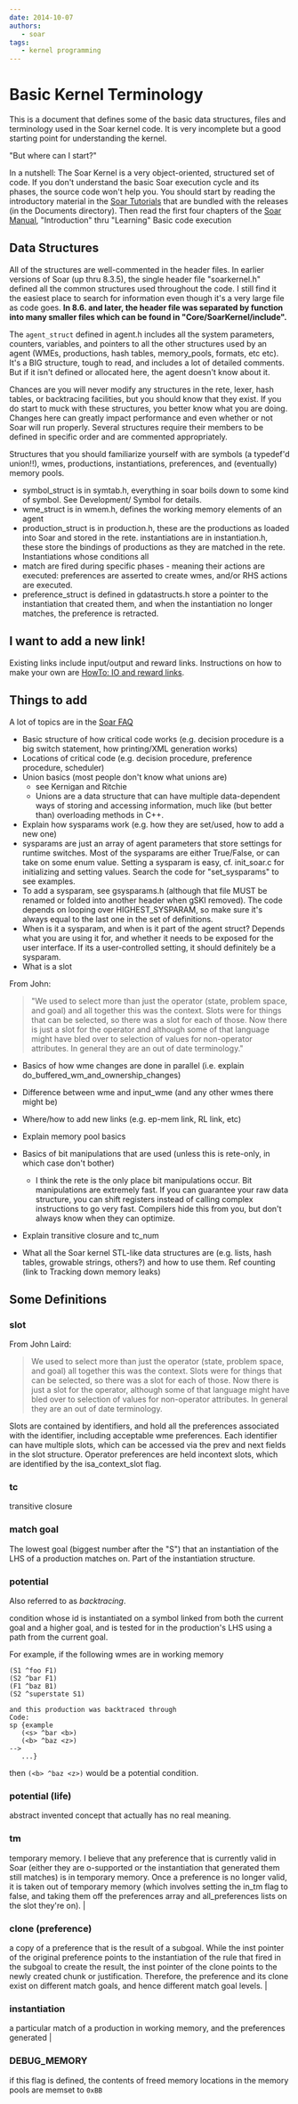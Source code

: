 ```yaml
---
date: 2014-10-07
authors:
   - soar
tags:
   - kernel programming
---
```


<!-- markdown-link-check-disable-next-line -->
<!-- old URL: https://soar.eecs.umich.edu/articles/articles/technical-documentation/198-basic-kernel-terminology -->

# Basic Kernel Terminology

This is a document that defines some of the basic data structures, files and
terminology used in the Soar kernel code. It is very incomplete but a good
starting point for understanding the kernel.

"But where can I start?"

In a nutshell: The Soar Kernel is a very object-oriented, structured set of
code. If you don't understand the basic Soar execution cycle and its phases, the
source code won't help you. You should start by reading the introductory
material in the [Soar Tutorials](../tutorials/soar_tutorial/index.md)
that are bundled with the releases (in the Documents directory). Then read the
first four chapters of the [Soar Manual](../soar_manual/index.md),
"Introduction" thru "Learning" Basic code execution

## Data Structures

All of the structures are well-commented in the header files. In earlier
versions of Soar (up thru 8.3.5), the single header file "soarkernel.h" defined
all the common structures used throughout the code. I still find it the easiest
place to search for information even though it's a very large file as code goes.
**In 8.6. and later, the header file was separated by function into many smaller
files which can be found in "Core/SoarKernel/include".**

The `agent_struct` defined in agent.h includes all the system parameters,
counters, variables, and pointers to all the other structures used by an agent
(WMEs, productions, hash tables, memory_pools, formats, etc etc). It's a BIG
structure, tough to read, and includes a lot of detailed comments. But if it
isn't defined or allocated here, the agent doesn't know about it.

Chances are you will never modify any structures in the rete, lexer, hash
tables, or backtracing facilities, but you should know that they exist. If you
do start to muck with these structures, you better know what you are doing.
Changes here can greatly impact performance and even whether or not Soar will
run properly. Several structures require their members to be defined in specific
order and are commented appropriately.

Structures that you should familiarize yourself with are symbols (a typedef'd
union!!), wmes, productions, instantiations, preferences, and (eventually)
memory pools. 

- symbol_struct is in symtab.h, everything in soar boils down to
    some kind of symbol. See Development/ Symbol for details. 
- wme_struct is in wmem.h, defines the working memory elements of an agent 
- production_struct is in production.h, these are the productions as loaded into
    Soar and stored in the rete. instantiations are in instantiation.h, these store
    the bindings of productions as they are matched in the rete. Instantiations
    whose conditions all
- match are fired during specific phases - meaning their actions are executed:
    preferences are asserted to create wmes, and/or RHS actions are executed.
- preference_struct is defined in gdatastructs.h store a pointer to the
    instantiation that created them, and when the instantiation no longer matches,
    the preference is retracted. 
    
## I want to add a new link!

Existing links include input/output and reward links. Instructions on how to
make your own are [HowTo: IO and reward links](../how_to/IOAndRewardLinks.md).

## Things to add

A lot of topics are in the [Soar FAQ](../how_to/SoarTechnicalFAQ.md)

- Basic structure of how critical code works (e.g. decision procedure is a big
    switch statement, how printing/XML generation works)
- Locations of critical code (e.g. decision procedure, preference procedure, scheduler)
- Union basics (most people don't know what unions are)
    - see Kernigan and Ritchie
    - Unions are a data structure that can have multiple data-dependent ways of
        storing and accessing information, much like (but better than) overloading
        methods in C++.
- Explain how sysparams work (e.g. how they are set/used, how to add a new one)
- sysparams are just an array of agent parameters that store settings for
    runtime switches. Most of the sysparams are either True/False, or can take on
    some enum value. Setting a sysparam is easy, cf. init_soar.c for
    initializing and setting values. Search the code for "set_sysparams" to see
    examples.
- To add a sysparam, see gsysparams.h (although that file MUST be renamed or
    folded into another header when gSKI removed). The code depends on looping over
    HIGHEST_SYSPARAM, so make sure it's always equal to the last one in the set of
    definitions.
- When is it a sysparam, and when is it part of the agent struct? Depends what
    you are using it for, and whether it needs to be exposed for the user interface.
    If its a user-controlled setting, it should definitely be a sysparam.
- What is a slot

From John:

> "We used to select more than just the operator (state, problem space, and goal)
> and all together this was the context. Slots were for things that can be
> selected, so there was a slot for each of those. Now there is just a slot for
> the operator and although some of that language might have bled over to
> selection of values for non-operator attributes. In general they are an out of
> date terminology."

- Basics of how wme changes are done in parallel (i.e. explain do_buffered_wm_and_ownership_changes)
- Difference between wme and input_wme (and any other wmes there might be)
- Where/how to add new links (e.g. ep-mem link, RL link, etc)
- Explain memory pool basics

- Basics of bit manipulations that are used (unless this is rete-only, in which
    case don't bother)
    - I think the rete is the only place bit manipulations occur. Bit
        manipulations are extremely fast. If you can guarantee your raw data
        structure, you can shift registers instead of calling complex instructions
        to go very fast. Compilers hide this from you, but don't always know when
        they can optimize.
- Explain transitive closure and tc_num
- What all the Soar kernel STL-like data structures are (e.g. lists, hash
tables, growable strings, others?) and how to use them.
Ref counting (link to Tracking down memory leaks)

## Some Definitions

### slot

From John Laird:

> We used to select more than just the operator (state, problem space, and goal)
> all together this was the context. Slots were for things that can be selected,
> so there was a slot for each of those. Now there is just a slot for the
> operator, although some of that language might have bled over to selection of
> values for non-operator attributes. In general they are an out of date
> terminology.

Slots are contained by identifiers, and hold all the preferences associated with
the identifier, including acceptable wme preferences. Each identifier can have
multiple slots, which can be accessed via the prev and next fields in the slot
structure. Operator preferences are held incontext slots, which are identified
by the isa_context_slot flag.

### tc

transitive closure

### match goal

The lowest goal (biggest number after the "S") that an instantiation of the LHS
of a production matches on. Part of the instantiation structure.

### potential

Also referred to as _backtracing_.

condition whose id is instantiated on a symbol linked from both the current goal
and a higher goal, and is tested for in the production's LHS using a path from
the current goal.

For example, if the following wmes are in working memory

```Soar
(S1 ^foo F1)
(S2 ^bar F1)
(F1 ^baz B1)
(S2 ^superstate S1)

and this production was backtraced through
Code:
sp {example
   (<s> ^bar <b>)
   (<b> ^baz <z>)
-->
   ...}
```

then `(<b> ^baz <z>)` would be a potential condition.

### potential (life)  

abstract invented concept that actually has no real meaning.

### tm

temporary memory. I believe that any preference that is currently valid in Soar
(either they are o-supported or the instantiation that generated them still
matches) is in temporary memory. Once a preference is no longer valid, it is
taken out of temporary memory (which involves setting the in_tm flag to false,
and taking them off the preferences array and all_preferences lists on the slot
they're on). |

### clone (preference)

a copy of a preference that is the result of a subgoal. While the inst pointer
of the original preference points to the instantiation of the rule that fired in
the subgoal to create the result, the inst pointer of the clone points to the
newly created chunk or justification. Therefore, the preference and its clone
exist on different match goals, and hence different match goal levels.
|

### instantiation

a particular match of a production in working memory, and the preferences
generated
|

### DEBUG_MEMORY

if this flag is defined, the contents of freed memory locations in the memory
pools are memset to `0xBB`
